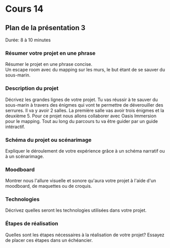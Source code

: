 # Cours 14
## Plan de la présentation 3
Durée: 8 à 10 minutes

### Résumer votre projet en une phrase
Résumer le projet en une phrase concise.   
Un escape room avec du mapping sur les murs, le but étant de se sauver du sous-marin.
### Description du projet 
Décrivez les grandes lignes de votre projet. 
Tu vas réussir à te sauver du sous-marin à travers des énigmes qui vont te permettre de déverouiller des serrures. Il va y avoir 2 salles. La première salle vas avoir trois énigmes et la deuxième 5. Pour ce projet nous allons collaborer avec Oasis Immersion pour le mapping. Tout au long du parcours tu va être guider par un guide intéractif.
### Schéma du projet ou scénarimage
Expliquer le déroulement de votre expérience grâce à un schéma narratif ou à un scénarimage. 

### Moodboard
Montrer nous l'allure visuelle et sonore qu'aura votre projet à l'aide d'un moodboard, de maquettes ou de croquis. 

### Technologies
Décrivez quelles seront les technologies utilisées dans votre projet. 

### Étapes de réalisation
Quelles sont les étapes nécessaires à la réalisation de votre projet? Essayez de placer ces étapes dans un échéancier. 
